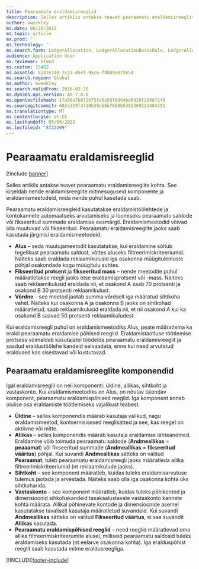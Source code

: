```yaml
---
title: Pearaamatu eraldamisreeglid
description: Selles artiklis antakse teavet pearaamatu eraldamisreeglite kohta. See kirjeldab nende eraldamisreeglite mitmesuguseid komponente ja eraldamismeetodeid, mida nende puhul kasutada saab.
author: kweekley
ms.date: 06/20/2017
ms.topic: article
ms.prod: ''
ms.technology: ''
ms.search.form: LedgerAllocation, LedgerAllocationBasisRule, LedgerAllocationRequest, LedgerAllocationRule
audience: Application User
ms.reviewer: kfend
ms.custom: 15402
ms.assetid: 8147e148-7c11-45ef-95c6-f9889a875b54
ms.search.region: Global
ms.author: kweekley
ms.search.validFrom: 2016-02-28
ms.dyn365.ops.version: AX 7.0.0
ms.openlocfilehash: 1fa58a7b072b75fe5a58f6d04bd6426f2958f1f8
ms.sourcegitcommit: 602a319f4720b39a56b7660b530236912d484391
ms.translationtype: MT
ms.contentlocale: et-EE
ms.lasthandoff: 05/06/2022
ms.locfileid: "8722209"
---
```

# <a name="ledger-allocation-rules"></a>Pearaamatu eraldamisreeglid

[!include [banner](../includes/banner.md)]

Selles artiklis antakse teavet pearaamatu eraldamisreeglite kohta. See kirjeldab nende eraldamisreeglite mitmesuguseid komponente ja eraldamismeetodeid, mida nende puhul kasutada saab.

Pearaamatu eraldamisreegleid kasutatakse eraldamistöölehtede ja kontokannete automaatseks arvutamiseks ja loomiseks pearaamatu saldode või fikseeritud summade eraldamise eesmärgil. Eraldamismeetodid võivad olla muutuvad või fikseeritud. Pearaamatu eraldamisreeglite jaoks saab kasutada järgmisi eraldamismeetodeid.

-   **Alus** – seda muutujameetodit kasutatakse, kui eraldamine sõltub tegelikust pearaamatu saldost, võttes aluseks filtreerimiskriteeriumid. Näiteks saab eraldada reklaamikulusid iga osakonna müügitulemuste põhjal osakondade kogu müügitulu suhtes.
-   **Fikseeritud protsent** ja **fikseeritud mass** – nende meetodite puhul määratletakse reegli jaoks otse eraldamisprotsent või -mass. Näiteks saab reklaamikulusid eraldada nii, et osakond A saab 70 protsenti ja osakond B 30 protsenti reklaamikulust.
-   **Võrdne** – see meetod jaotab summa võrdselt iga määratud sihtkoha vahel. Näiteks kui osakonna A ja osakonna B jaoks on sihtkohad määratletud, saab reklaamikulusid eraldada nii, et nii osakond A kui ka osakond B saavad 50 protsenti reklaamikuludest.

Kui eraldamisreegli puhul on eraldamismeetodiks Alus, peate määratlema ka eraldi pearaamatu eraldamise põhised reeglid. Eraldamistaotluse töötlemise protsess võimaldab kasutajatel töödelda pearaamatu eraldamisreeglit ja saadud eraldustöölehe kandeid eelvaadata, enne kui need arvutatud eraldused kas sisestavad või kustutavad.

## <a name="components-of-ledger-allocation-rules"></a>Pearaamatu eraldamisreeglite komponendid
Igal eraldamisreeglil on neli komponenti: üldine, allikas, sihtkoht ja vastaskonto. Kui eraldamismeetodiks on Alus, on nõutav täiendav komponent, pearaamatu eraldamispõhised reeglid. Iga komponent annab olulise osa eraldamiste töötlemiseks vajalikust teabest.

-   **Üldine** – selles komponendis määrab kasutaja valikud, nagu eraldamismeetod, kontsernisisesed reeglisätted ja see, kas reegel on aktiivne või mitte.
-   **Allikas** – selles komponendis määrab kasutaja eraldamise lähteandmed. Eraldamine võib toimuda pearaamatu saldode (**Andmeallikas** = **peaaamat**) või fikseeritud summade (**Andmeallikas** = **fikseeritud väärtus**) põhjal. Kui suvandi **Andmeallikas** sätteks on valitud **Pearaamat**, tuleb pearaamatu eraldamisreegli jaoks määratleda allika filtreerimiskriteeriumid (nt reklaamikulude jaoks).
-   **Sihtkoht** – see komponent määratleb, kuidas tuleks eraldamisarvutuse tulemus jaotada ja arvestada. Näiteks saab olla iga osakonna kohta üks sihtkoharida.
-   **Vastaskonto** – see komponent määratleb, kuidas tuleks põhikontod ja dimensioonid sihkohakandeid tasakaalustavate vastaskonto kannete kohta määrata. Allikal põhinevate kontode ja dimensioonide asemel kasutatakse tavaliselt kasutaja määratletud suvandeid. Kui suvandi **Andmeallikas** sätteks on valitud **Fikseeritud väärtus**, ei saa suvandit **Allikas** kasutada.
-   **Pearaamatu eraldamispõhised reeglid** – need reeglid määratlevad oma allika filtreerimiskriteerumite alusel, milliseid pearaamatu saldosid tuleks eraldamiseks kasutada (nt eelarve osakonna kohta). Iga eralduspõhist reeglit saab kasutada mitme eraldusreegliga.






[!INCLUDE[footer-include](../../includes/footer-banner.md)]
